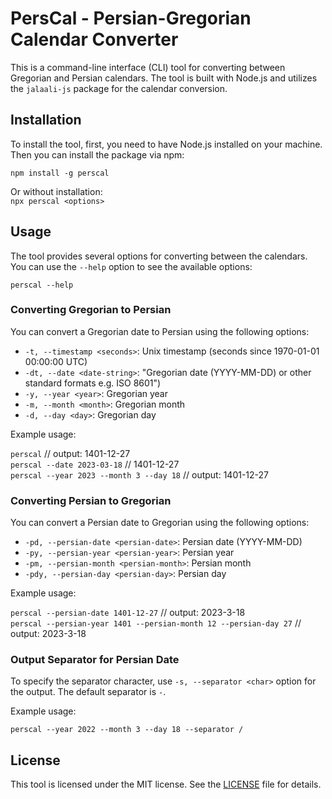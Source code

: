 # PersCal - Persian-Gregorian Calendar Converter

This is a command-line interface (CLI) tool for converting between Gregorian and Persian calendars. The tool is built with Node.js and utilizes the `jalaali-js` package for the calendar conversion.

## Installation

To install the tool, first, you need to have Node.js installed on your machine. Then you can install the package via npm:

`npm install -g perscal`

Or without installation:  
`npx perscal <options>`

## Usage

The tool provides several options for converting between the calendars. You can use the `--help` option to see the available options:

`perscal --help`

### Converting Gregorian to Persian

You can convert a Gregorian date to Persian using the following options:

- `-t, --timestamp <seconds>`: Unix timestamp (seconds since 1970-01-01 00:00:00 UTC)
- `-dt, --date <date-string>`: "Gregorian date (YYYY-MM-DD) or other standard formats e.g. ISO 8601")
- `-y, --year <year>`: Gregorian year
- `-m, --month <month>`: Gregorian month
- `-d, --day <day>`: Gregorian day

Example usage:

`perscal` // output: 1401-12-27  
`perscal --date 2023-03-18` // 1401-12-27  
`perscal --year 2023 --month 3 --day 18` // output: 1401-12-27  

### Converting Persian to Gregorian

You can convert a Persian date to Gregorian using the following options:

- `-pd, --persian-date <persian-date>`: Persian date (YYYY-MM-DD)
- `-py, --persian-year <persian-year>`: Persian year
- `-pm, --persian-month <persian-month>`: Persian month
- `-pdy, --persian-day <persian-day>`: Persian day

Example usage:

`perscal --persian-date 1401-12-27` // output: 2023-3-18  
`perscal --persian-year 1401 --persian-month 12 --persian-day 27` // output: 2023-3-18  

### Output Separator for Persian Date

To specify the separator character, use `-s, --separator <char>` option for the output. The default separator is `-`.

Example usage:

`perscal --year 2022 --month 3 --day 18 --separator /`  

## License

This tool is licensed under the MIT license. See the [LICENSE](LICENSE) file for details.

